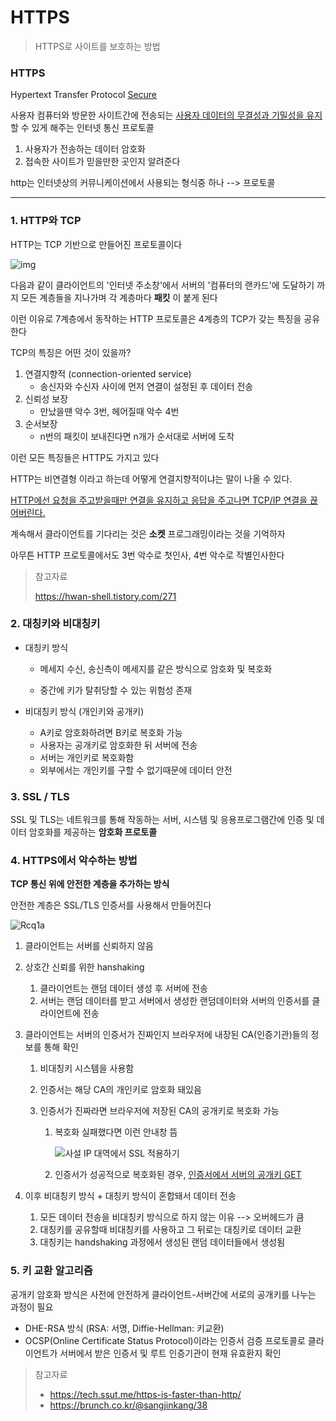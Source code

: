 # HTTPS 

> HTTPS로 사이트를 보호하는 방법 



### HTTPS 

Hypertext Transfer Protocol <u>Secure</u>

사용자 컴퓨터와 방문한 사이트간에 전송되는 <u>사용자 데이터의 무결성과 기밀성을 유지</u>할 수 있게 해주는 인터넷 통신 프로토콜 



1. 사용자가 전송하는 데이터 암호화
2. 접속한 사이트가 믿을만한 곳인지 알려준다



http는 인터넷상의 커뮤니케이션에서 사용되는 형식중 하나 --> 프로토콜 



---





### 1. HTTP와 TCP

   HTTP는 TCP 기반으로 만들어진 프로토콜이다 

   ![img](https://t1.daumcdn.net/cfile/tistory/997BA54A5F9D69212A)

   다음과 같이 클라이언트의 '인터넷 주소창'에서 서버의 '컴퓨터의 랜카드'에 도달하기 까지  모든 계층들을 지나가며 각 계층마다 **패킷** 이 붙게 된다 

   

   이런 이유로 7계층에서 동작하는 HTTP 프로토콜은 4계층의 TCP가 갖는 특징을 공유한다 

   TCP의 특징은 어떤 것이 있을까?

   1. 연결지향적 (connection-oriented service)
      + 송신자와 수신자 사이에 먼저 연결이 설정된 후 데이터 전송 
   2. 신뢰성 보장 
      + 만났을땐 악수 3번, 헤어질때 악수 4번
   3. 순서보장 
      + n번의 패킷이 보내진다면 n개가 순서대로 서버에 도착

   이런 모든 특징들은 HTTP도 가지고 있다 

   HTTP는 비연결형 이라고 하는데 어떻게 연결지향적이냐는 말이 나올 수 있다. 

   <u>HTTP에선 요청을 주고받을때만 연결을 유지하고 응답을 주고나면 TCP/IP 연결을 끊어버린다.</u> 

   계속해서 클라이언트를 기다리는 것은 **소켓** 프로그래밍이라는 것을 기억하자 

   

   

   아무튼 HTTP 프로토콜에서도 3번 악수로 첫인사, 4번 악수로 작별인사한다 

   

   > 참고자료
   >
   > https://hwan-shell.tistory.com/271

### 2. 대칭키와 비대칭키

   + 대칭키 방식 

     + 메세지 수신, 송신측이 메세지를 같은 방식으로 암호화 및 복호화 

     + 중간에 키가 탈취당할 수 있는 위험성 존재 

       

   + 비대칭키 방식 (개인키와 공개키)

     + A키로 암호화하려면 B키로 복호화 가능 
     + 사용자는 공개키로 암호화한 뒤 서버에 전송
     + 서버는 개인키로 복호화함 
     + 외부에서는 개인키를 구할 수 없기때문에 데이터 안전 

### 3. SSL / TLS


   SSL 및 TLS는 네트워크를 통해 작동하는 서버, 시스템 및 응용프로그램간에 인증 및 데이터 암호화를 제공하는 **암호화 프로토콜** 


### 4. HTTPS에서 악수하는 방법

   **TCP 통신 위에 안전한 계층을 추가하는 방식**

   안전한 계층은 SSL/TLS 인증서를 사용해서 만들어진다 

   ![Rcq1a](https://i.stack.imgur.com/Rcq1a.png)

   

   1. 클라이언트는 서버를 신뢰하지 않음 
   
   2. 상호간 신뢰를 위한 hanshaking
   
      1. 클라이언트는 랜덤 데이터 생성 후 서버에 전송
      2. 서버는 랜덤 데이터를 받고 서버에서 생성한 랜덤데이터와 서버의 인증서를 클라이언트에 전송 
   
   3. 클라이언트는 서버의 인증서가 진짜인지 브라우저에 내장된 CA(인증기관)들의 정보를 통해 확인
   
      1. 비대칭키 시스템을 사용함 
      
      2. 인증서는 해당 CA의 개인키로 암호화 돼있음 
      
      3. 인증서가 진짜라면 브라우저에 저장된 CA의 공개키로 복호화 가능 
      
         1. 복호화 실패했다면 이런 안내창 뜸
      
            ![사설 IP 대역에서 SSL 적용하기](https://t1.daumcdn.net/cfile/tistory/247EED4357F3C4880E)
      
         2. 인증서가 성공적으로 복호화된 경우, <u>인증서에서 서버의 공개키 GET</u> 
   
   4. 이후 비대칭키 방식 + 대칭키 방식이 혼합돼서 데이터 전송 
   
      1. 모든 데이터 전송을 비대칭키 방식으로 하지 않는 이유 --> 오버헤드가 큼 
      2. 대칭키를 공유할때 비대칭키를 사용하고 그 뒤로는 대칭키로 데이터 교환 
      3. 대칭키는 handshaking 과정에서 생성된 랜덤 데이터들에서 생성됨  

   


### 5. 키 교환 알고리즘    
공개키 암호화 방식은 사전에 안전하게 클라이언트-서버간에  서로의 공개키를 나누는 과정이 필요 

+ DHE-RSA 방식 (RSA: 서명, Diffie-Hellman: 키교환)
+ OCSP(Online Certificate Status Protocol)이라는 인증서 검증 프로토콜로 클라이언트가 서버에서 받은 인증서 및 루트 인증기관이 현재 유효환지 확인





> 참고자료
>
> + https://tech.ssut.me/https-is-faster-than-http/
> + https://brunch.co.kr/@sangjinkang/38



